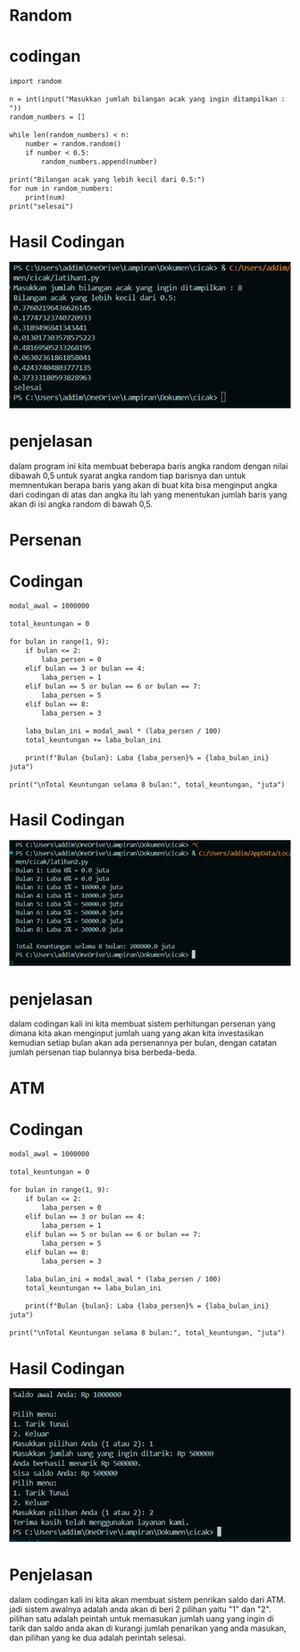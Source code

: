 # Random 
# codingan 
```
import random

n = int(input("Masukkan jumlah bilangan acak yang ingin ditampilkan : "))
random_numbers = []

while len(random_numbers) < n:
    number = random.random()
    if number < 0.5:
        random_numbers.append(number)

print("Bilangan acak yang lebih kecil dari 0.5:")
for num in random_numbers:
    print(num)
print("selesai")
```
# Hasil Codingan 
![flowchart](output_random.png) 
# penjelasan 
dalam program ini kita membuat beberapa baris angka random dengan nilai dibawah 0,5 untuk syarat angka random tiap barisnya dan untuk memnentukan berapa baris yang akan di buat kita bisa menginput angka dari codingan di atas dan angka itu lah yang menentukan jumlah baris yang akan di isi angka random di bawah 0,5. 

# Persenan 
# Codingan 
```
modal_awal = 1000000

total_keuntungan = 0

for bulan in range(1, 9): 
    if bulan <= 2:
        laba_persen = 0    
    elif bulan == 3 or bulan == 4:
        laba_persen = 1     
    elif bulan == 5 or bulan == 6 or bulan == 7:
        laba_persen = 5    
    elif bulan == 8:
        laba_persen = 3    
    
    laba_bulan_ini = modal_awal * (laba_persen / 100)
    total_keuntungan += laba_bulan_ini

    print(f"Bulan {bulan}: Laba {laba_persen}% = {laba_bulan_ini} juta")

print("\nTotal Keuntungan selama 8 bulan:", total_keuntungan, "juta")
```
# Hasil Codingan 
![flowchart](output_persenan.png)
# penjelasan
dalam codingan kali ini kita membuat sistem perhitungan persenan yang dimana kita akan menginput jumlah uang yang akan kita investasikan kemudian setiap bulan akan ada persenannya per bulan, dengan catatan jumlah persenan tiap bulannya bisa berbeda-beda.

# ATM
# Codingan
```
modal_awal = 1000000

total_keuntungan = 0

for bulan in range(1, 9): 
    if bulan <= 2:
        laba_persen = 0    
    elif bulan == 3 or bulan == 4:
        laba_persen = 1     
    elif bulan == 5 or bulan == 6 or bulan == 7:
        laba_persen = 5    
    elif bulan == 8:
        laba_persen = 3    
    
    laba_bulan_ini = modal_awal * (laba_persen / 100)
    total_keuntungan += laba_bulan_ini

    print(f"Bulan {bulan}: Laba {laba_persen}% = {laba_bulan_ini} juta")

print("\nTotal Keuntungan selama 8 bulan:", total_keuntungan, "juta")
```
# Hasil Codingan
![flowchart](output_ATM.png)
# Penjelasan
dalam codingan kali ini kita akan membuat sistem penrikan saldo dari ATM. jadi sistem awalnya adalah anda akan di beri 2 pilihan yaitu "1" dan "2". pilihan satu adalah peintah untuk memasukan jumlah uang yang ingin di tarik dan saldo anda akan di kurangi jumlah penarikan yang anda masukan, dan pilihan yang ke dua adalah perintah selesai. 
